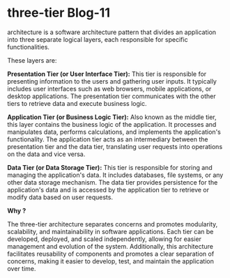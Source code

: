 #  three-tier Blog-11
architecture is a software architecture pattern that divides an application into three separate logical layers, each responsible for specific functionalities. 

These layers are:

**Presentation Tier (or User Interface Tier):** This tier is responsible for presenting information to the users and gathering user inputs. It typically includes user interfaces such as web browsers, mobile applications, or desktop applications. The presentation tier communicates with the other tiers to retrieve data and execute business logic.

**Application Tier (or Business Logic Tier):** Also known as the middle tier, this layer contains the business logic of the application. It processes and manipulates data, performs calculations, and implements the application's functionality. The application tier acts as an intermediary between the presentation tier and the data tier, translating user requests into operations on the data and vice versa.

**Data Tier (or Data Storage Tier):** This tier is responsible for storing and managing the application's data. It includes databases, file systems, or any other data storage mechanism. The data tier provides persistence for the application's data and is accessed by the application tier to retrieve or modify data based on user requests.

**Why ?**

The three-tier architecture separates concerns and promotes modularity, scalability, and maintainability in software applications. Each tier can be developed, deployed, and scaled independently, allowing for easier management and evolution of the system. Additionally, this architecture facilitates reusability of components and promotes a clear separation of concerns, making it easier to develop, test, and maintain the application over time.
